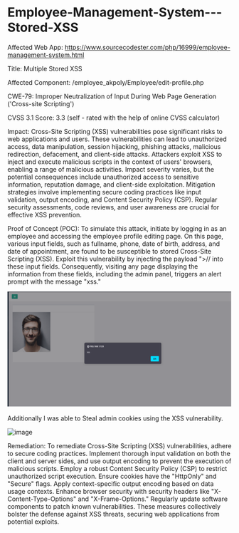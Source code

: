 # Employee-Management-System---Stored-XSS

Affected Web App: https://www.sourcecodester.com/php/16999/employee-management-system.html

Title: Multiple Stored XSS

Affected Component: /employee_akpoly/Employee/edit-profile.php

CWE-79: Improper Neutralization of Input During Web Page Generation ('Cross-site Scripting')

CVSS 3.1 Score: 3.3 (self - rated with the help of online CVSS calculator)

Impact: Cross-Site Scripting (XSS) vulnerabilities pose significant risks to web applications and users. These vulnerabilities can lead to unauthorized access, data manipulation, session hijacking, phishing attacks, malicious redirection, defacement, and client-side attacks. Attackers exploit XSS to inject and execute malicious scripts in the context of users' browsers, enabling a range of malicious activities. Impact severity varies, but the potential consequences include unauthorized access to sensitive information, reputation damage, and client-side exploitation. Mitigation strategies involve implementing secure coding practices like input validation, output encoding, and Content Security Policy (CSP). Regular security assessments, code reviews, and user awareness are crucial for effective XSS prevention.

Proof of Concept (POC): To simulate this attack, initiate by logging in as an employee and accessing the employee profile editing page. On this page, various input fields, such as fullname, phone, date of birth, address, and date of appointment, are found to be susceptible to stored Cross-Site Scripting (XSS). Exploit this vulnerability by injecting the payload "><script>alert("xss")</script>// into these input fields. Consequently, visiting any page displaying the information from these fields, including the admin panel, triggers an alert prompt with the message "xss."

![sample image](https://github.com/jomskiller/Employee-Management-System---Stored-XSS/blob/main/image.png)

Additionally I was able to Steal admin cookies using the XSS vulnerability.

![image](https://github.com/jomskiller/Employee-Management-System---Stored-XSS/assets/145160254/7a9207f7-e4c4-43ff-b36f-67a8e8c88d6f)


Remediation: To remediate Cross-Site Scripting (XSS) vulnerabilities, adhere to secure coding practices. Implement thorough input validation on both the client and server sides, and use output encoding to prevent the execution of malicious scripts. Employ a robust Content Security Policy (CSP) to restrict unauthorized script execution. Ensure cookies have the "HttpOnly" and "Secure" flags. Apply context-specific output encoding based on data usage contexts. Enhance browser security with security headers like "X-Content-Type-Options" and "X-Frame-Options." Regularly update software components to patch known vulnerabilities. These measures collectively bolster the defense against XSS threats, securing web applications from potential exploits.
